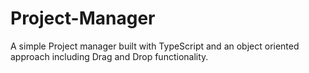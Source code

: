 # Project-Manager

A simple Project manager built with TypeScript and an object oriented approach including Drag and Drop functionality.
